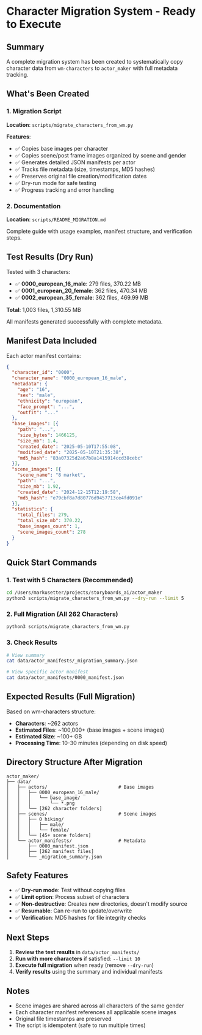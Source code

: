 # Character Migration System - Ready to Execute

## Summary

A complete migration system has been created to systematically copy character data from `wm-characters` to `actor_maker` with full metadata tracking.

## What's Been Created

### 1. Migration Script
**Location**: `scripts/migrate_characters_from_wm.py`

**Features**:
- ✅ Copies base images per character
- ✅ Copies scene/post frame images organized by scene and gender
- ✅ Generates detailed JSON manifests per actor
- ✅ Tracks file metadata (size, timestamps, MD5 hashes)
- ✅ Preserves original file creation/modification dates
- ✅ Dry-run mode for safe testing
- ✅ Progress tracking and error handling

### 2. Documentation
**Location**: `scripts/README_MIGRATION.md`

Complete guide with usage examples, manifest structure, and verification steps.

## Test Results (Dry Run)

Tested with 3 characters:
- ✅ **0000_european_16_male**: 279 files, 370.22 MB
- ✅ **0001_european_20_female**: 362 files, 470.34 MB  
- ✅ **0002_european_35_female**: 362 files, 469.99 MB

**Total**: 1,003 files, 1,310.55 MB

All manifests generated successfully with complete metadata.

## Manifest Data Included

Each actor manifest contains:

```json
{
  "character_id": "0000",
  "character_name": "0000_european_16_male",
  "metadata": {
    "age": "16",
    "sex": "male",
    "ethnicity": "european",
    "face_prompt": "...",
    "outfit": "..."
  },
  "base_images": [{
    "path": "...",
    "size_bytes": 1466125,
    "size_mb": 1.4,
    "created_date": "2025-05-10T17:55:08",
    "modified_date": "2025-05-10T21:35:38",
    "md5_hash": "83a07325d2a67b8a1415914ccd38cebc"
  }],
  "scene_images": [{
    "scene_name": "8 market",
    "path": "...",
    "size_mb": 1.92,
    "created_date": "2024-12-15T12:19:58",
    "md5_hash": "e79cbf8a7d80776d9457713ce4fd091e"
  }],
  "statistics": {
    "total_files": 279,
    "total_size_mb": 370.22,
    "base_images_count": 1,
    "scene_images_count": 278
  }
}
```

## Quick Start Commands

### 1. Test with 5 Characters (Recommended)
```bash
cd /Users/markusetter/projects/storyboards_ai/actor_maker
python3 scripts/migrate_characters_from_wm.py --dry-run --limit 5
```

### 2. Full Migration (All 262 Characters)
```bash
python3 scripts/migrate_characters_from_wm.py
```

### 3. Check Results
```bash
# View summary
cat data/actor_manifests/_migration_summary.json

# View specific actor manifest
cat data/actor_manifests/0000_manifest.json
```

## Expected Results (Full Migration)

Based on wm-characters structure:
- **Characters**: ~262 actors
- **Estimated Files**: ~100,000+ (base images + scene images)
- **Estimated Size**: ~100+ GB
- **Processing Time**: 10-30 minutes (depending on disk speed)

## Directory Structure After Migration

```
actor_maker/
├── data/
│   ├── actors/                          # Base images
│   │   ├── 0000_european_16_male/
│   │   │   └── base_image/
│   │   │       └── *.png
│   │   └── [262 character folders]
│   ├── scenes/                          # Scene images
│   │   ├── 0 hiking/
│   │   │   ├── male/
│   │   │   └── female/
│   │   └── [45+ scene folders]
│   └── actor_manifests/                 # Metadata
│       ├── 0000_manifest.json
│       ├── [262 manifest files]
│       └── _migration_summary.json
```

## Safety Features

- ✅ **Dry-run mode**: Test without copying files
- ✅ **Limit option**: Process subset of characters
- ✅ **Non-destructive**: Creates new directories, doesn't modify source
- ✅ **Resumable**: Can re-run to update/overwrite
- ✅ **Verification**: MD5 hashes for file integrity checks

## Next Steps

1. **Review the test results** in `data/actor_manifests/`
2. **Run with more characters** if satisfied: `--limit 10`
3. **Execute full migration** when ready (remove `--dry-run`)
4. **Verify results** using the summary and individual manifests

## Notes

- Scene images are shared across all characters of the same gender
- Each character manifest references all applicable scene images
- Original file timestamps are preserved
- The script is idempotent (safe to run multiple times)
